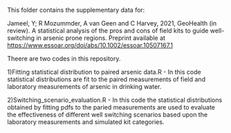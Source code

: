 This folder contains the supplementary data for:

Jameel, Y; R Mozummder, A van Geen and C Harvey, 2021, GeoHealth (in review). A statistical analysis of the pros and cons of field kits to guide well-switching in arsenic prone regions. Preprint available at https://www.essoar.org/doi/abs/10.1002/essoar.10507167.1

Theere are two codes in this repository.

1)Fitting statistical distribution to paired arsenic data.R - In this code statistical distributions are fit to the paired measurements of field and laboratory measurements of arsenic in drinking water.

2)Switching_scenario_evaluation.R - In this code the statistical distributions obtained by fitting pdfs to the paried measurements are used to evaluate the effectiveness of different well switching scenarios based upon the laboratory measurements and simulated kit categories.
